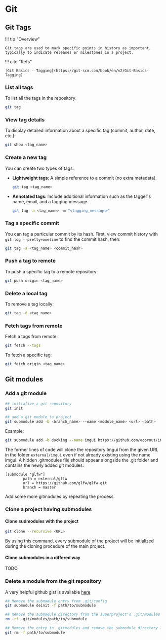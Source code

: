 # Git

## Git Tags

!!! tip "Overview"

    Git tags are used to mark specific points in history as important, typically to indicate releases or milestones in a project.

!!! cite "Refs"

    [Git Basics - Tagging](https://git-scm.com/book/en/v2/Git-Basics-Tagging)

### List all tags

To list all the tags in the repository:  

```bash
git tag
```

### View tag details

To display detailed information about a specific tag (commit, author, date, etc.):  

```bash
git show <tag_name>
```

### Create a new tag

You can create two types of tags:

- **Lightweight tags**: A simple reference to a commit (no extra metadata).

  ```bash
  git tag <tag_name>
  ```

- **Annotated tags**: Include additional information such as the tagger's name, email, and a tagging message.

  ```bash
  git tag -a <tag_name> -m "<tagging_message>"
  ```

### Tag a specific commit

You can tag a particular commit by its hash. First, view commit history with `git log --pretty=oneline` to find the commit hash, then:  

```bash
git tag -a <tag_name> <commit_hash>
```

### Push a tag to remote

To push a specific tag to a remote repository:

```bash
git push origin <tag_name>
```

### Delete a local tag

To remove a tag locally:

```bash
git tag -d <tag_name>
```

### Fetch tags from remote

Fetch a tags from remote:

```bash
git fetch --tags
```

To fetch a specific tag:

```bash
git fetch origin <tag_name>
```

## Git modules

### Add a git module

```bash
## initialize a git repository
git init

## add a git module to project
git submodule add -b <branch_name> --name <module_name> <url> <path>
```

Example:

```bash
git submodule add -b docking --name imgui https://github.com/ocornut/imgui.git external/imgui
```

The former lines of code will clone the repository Imgui from the given URL in the folder `external/imgui` even if not already existing using the name imgui.
A hidden .gitmodules file should appear alongside the .git folder and contains the newly added git modules:

```text .gitmodules
[submodule "glfw"]
        path = external/glfw
        url = https://github.com/glfw/glfw.git
        branch = master
```

Add some more gitmodules by repeating the process.

### Clone a project having submodules

#### Clone sudmodules with the project

```bash
git clone --recursive <URL>
```

By using this command, every submodule of the project will be initialized during the cloning procedure of the main project.

#### Clone submodules in a differed way

TODO

### Delete a module from the git repository

A very helpful github gist is available [here](https://gist.github.com/myusuf3/7f645819ded92bda6677)

```bash
## Remove the submodule entry from .git/config
git submodule deinit -f path/to/submodule

## Remove the submodule directory from the superproject's .git/modules directory
rm -rf .git/modules/path/to/submodule

## Remove the entry in .gitmodules and remove the submodule directory located at path/to/submodule
git rm -f path/to/submodule
```
